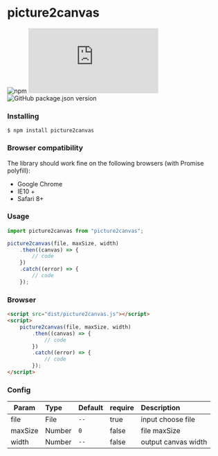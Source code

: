 # picture2canvas

![npm](https://img.shields.io/npm/dt/picture2canvas)
![GitHub file size in bytes](https://img.shields.io/github/size/huzedong2015/picture2canvas/dist/picture2canvas.js)
![GitHub package.json version](https://img.shields.io/github/package-json/v/huzedong2015/picture2canvas)
### Installing
    $ npm install picture2canvas

### Browser compatibility
The library should work fine on the following browsers (with Promise polyfill):

- Google Chrome
- IE10 +
- Safari 8+

### Usage
```javascript
import picture2canvas from "picture2canvas";

picture2canvas(file, maxSize, width)
    .then((canvas) => {
        // code
    })
    .catch((error) => {
        // code
    });
```
### Browser
```html
<script src="dist/picture2canvas.js"></script>
<script>
    picture2canvas(file, maxSize, width)
        .then((canvas) => {
            // code
        })
        .catch((error) => {
            // code
        });
</script>
```
### Config
| Param | Type | Default | require | Description|
| - | :- | :- | :- | :- |
| file | File | `--` | true | input choose file |
| maxSize | Number | `0` | false | file maxSize |
| width | Number | `--` | false | output canvas width |
